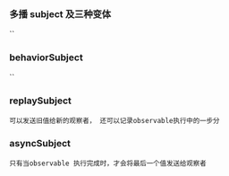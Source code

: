 ### 多播 subject 及三种变体

``

<code src="../code/subject/subject.tsx"></code>

### behaviorSubject

``

<code src="../code/subject/BehaviorSubject.tsx"></code>

### replaySubject

`可以发送旧值给新的观察者， 还可以记录observable执行中的一步分`

<code src="../code/subject/ReplaySubject.tsx"></code>

### asyncSubject

`只有当observable 执行完成时，才会将最后一个值发送给观察者`

<code src="../code/subject/AsyncSubject.tsx"></code>
